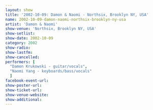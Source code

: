 ```yaml
---
layout: show
title: '2002-10-09: Damon & Naomi - Northsix, Brooklyn NY, USA'
name: 2002-10-09-damon-naomi-northsix-brooklyn-ny-usa
artist: 'Damon & Naomi'
show-venue: 'Northsix, Brooklyn NY, USA'
show-setlist: 
show-date: 2002-10-09
category: 2002
show-radio: 
show-lastfm: 
show-cancelled: 
performers: [
  "Damon Krukowski - guitar/vocals",
  "Naomi Yang - keyboards/bass/vocals"
  ]
facebook-event-url: 
show-poster-url: 
show-ticket-url: 
show-venue-website: 
show-additional: 
---
```


